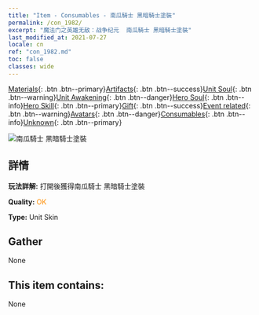 ```yaml
---
title: "Item - Consumables - 南瓜騎士 黑暗騎士塗裝"
permalink: /con_1982/
excerpt: "魔法门之英雄无敌：战争纪元  南瓜騎士 黑暗騎士塗裝"
last_modified_at: 2021-07-27
locale: cn
ref: "con_1982.md"
toc: false
classes: wide
---
```

 [Materials](/ItemsCN/){: .btn .btn--primary}[Artifacts](/ItemsCN/Artifacts/){: .btn .btn--success}[Unit Soul](/ItemsCN/UnitSoul/){: .btn .btn--warning}[Unit Awakening](/ItemsCN/UnitAwakening/){: .btn .btn--danger}[Hero Soul](/ItemsCN/HeroSoul/){: .btn .btn--info}[Hero Skill](/ItemsCN/HeroSkill/){: .btn .btn--primary}[Gift](/ItemsCN/Gift/){: .btn .btn--success}[Event related](/ItemsCN/Events/){: .btn .btn--warning}[Avatars](/ItemsCN/Avatars/){: .btn .btn--danger}[Consumables](/ItemsCN/Consumables/){: .btn .btn--info}[Unknown](/ItemsCN/Unknown/){: .btn .btn--primary}

 ![南瓜騎士 黑暗騎士塗裝](/images/u/ti_siwangqishipifu.jpg)

## 詳情
 **玩法詳解:** 打開後獲得南瓜騎士 黑暗騎士塗裝

 **Quality:** <span style="color: #FF8C00">OK</span>

 **Type:** Unit Skin

## Gather

  None

## This item contains:

  None

